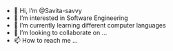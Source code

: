 - 👋 Hi, I’m @Savita-savvy
- 👀 I’m interested in Software Engineering
- 🌱 I’m currently learning different computer languages
- 💞️ I’m looking to collaborate on ...
- 📫 How to reach me ...

<!---
Savita-savvy/Savita-savvy is a ✨ special ✨ repository because its `README.md` (this file) appears on your GitHub profile.
You can click the Preview link to take a look at your changes.
--->

